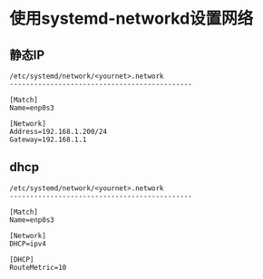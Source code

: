 # 使用systemd-networkd设置网络

## 静态IP

```
/etc/systemd/network/<yournet>.network
---------------------------------------------

[Match]
Name=enp0s3

[Network]
Address=192.168.1.200/24
Gateway=192.168.1.1
```

## dhcp

```
/etc/systemd/network/<yournet>.network
---------------------------------------------

[Match]
Name=enp0s3

[Network]
DHCP=ipv4

[DHCP]
RouteMetric=10
```